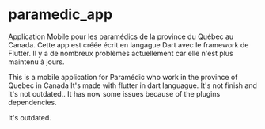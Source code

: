 # paramedic_app

Application Mobile pour les paramédics de la province du Québec au Canada.
Cette app est créée écrit en langague Dart avec le framework de Flutter.
Il y a de nombreux problèmes actuellement car elle n'est plus maintenu à jours.

This is a mobile application for Paramédic who work in the province of Quebec in Canada
It's made with flutter in dart languague. It's not finish and it's not outdated.. It has now some issues because of the plugins dependencies.

It's outdated.
